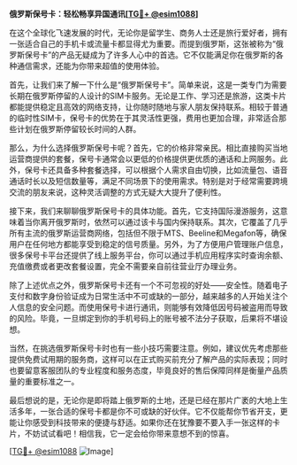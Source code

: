 **俄罗斯保号卡：轻松畅享异国通讯[[TG💪+ @esim1088](https://t.me/s/esim1088)]**

在这个全球化飞速发展的时代，无论你是留学生、商务人士还是旅行爱好者，拥有一张适合自己的手机卡或流量卡都显得尤为重要。而提到俄罗斯，这张被称为“俄罗斯保号卡”的产品无疑成为了许多人心中的首选。它不仅能满足你在俄罗斯的各种通信需求，还能为你带来超值的使用体验。

首先，让我们来了解一下什么是“俄罗斯保号卡”。简单来说，这是一类专门为需要长期在俄罗斯停留的人设计的SIM卡服务。无论是工作、学习还是旅游，这类卡片都能提供稳定且高效的网络支持，让你随时随地与家人朋友保持联系。相较于普通的临时性SIM卡，保号卡的优势在于其灵活性更强，费用也更加合理，非常适合那些计划在俄罗斯停留较长时间的人群。

那么，为什么选择俄罗斯保号卡呢？首先，它的价格非常亲民。相比直接购买当地运营商提供的套餐，保号卡通常会以更低的价格提供更优质的通话和上网服务。此外，保号卡还具备多种套餐选择，可以根据个人需求自由切换，比如流量包、语音通话时长以及短信数量等，满足不同场景下的使用需求。特别是对于经常需要跨境交流的朋友来说，这种灵活调整的方式无疑大大提升了便利性。

接下来，我们来聊聊俄罗斯保号卡的具体功能。首先，它支持国际漫游服务，这意味着当你离开俄罗斯时，依然可以通过该卡与国内保持联系。其次，它覆盖了几乎所有主流的俄罗斯运营商网络，包括但不限于MTS、Beeline和Megafon等，确保用户在任何地方都能享受到稳定的信号质量。另外，为了方便用户管理账户信息，很多保号卡平台还提供了线上服务平台，你可以通过手机应用程序实时查询余额、充值缴费或者更改套餐设置，完全不需要亲自前往营业厅办理业务。

除了上述优点之外，俄罗斯保号卡还有一个不可忽视的好处——安全性。随着电子支付和数字身份验证成为日常生活中不可或缺的一部分，越来越多的人开始关注个人信息的安全问题。而使用保号卡进行通讯，则能够有效降低因号码被盗用而导致的风险。毕竟，一旦绑定到你的手机号码上的账号被不法分子获取，后果将不堪设想。

当然，在挑选俄罗斯保号卡时也有一些小技巧需要注意。例如，建议优先考虑那些提供免费试用期的服务商，这样可以在正式购买前充分了解产品的实际表现；同时也要留意客服团队的专业程度和服务态度，毕竟良好的售后保障同样是衡量产品质量的重要标准之一。

最后想说的是，无论你是即将踏上俄罗斯的土地，还是已经在那片广袤的大地上生活多年，一张合适的保号卡都是你不可或缺的好伙伴。它不仅能帮你节省开支，更能让你感受到科技带来的便捷与舒适。如果你还在犹豫要不要入手一张这样的卡片，不妨试试看吧！相信我，它一定会给你带来意想不到的惊喜。

[[TG💪+ @esim1088](https://t.me/s/esim1088) ![Image](https://i.postimg.cc/4NQfJmqS/Snipaste-2025-05-13-00-14-12.png)]